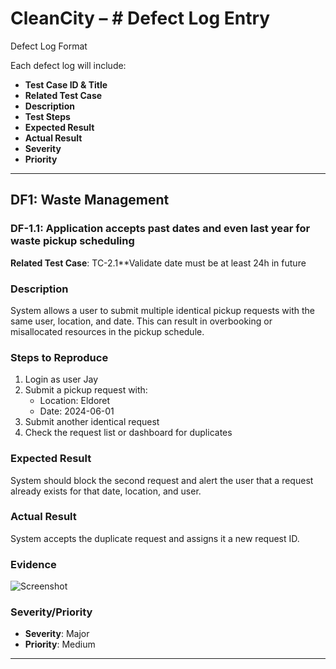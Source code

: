
#  CleanCity – # Defect Log Entry


 Defect Log Format  

Each defect log will include:  
- **Test Case ID & Title**  
- **Related Test Case**
- **Description** 
- **Test Steps**  
- **Expected Result**  
- **Actual Result**  
- **Severity**  
- **Priority**  

---

## DF1: Waste Management
### DF-1.1: Application accepts past dates and even last year for waste pickup scheduling
**Related Test Case**: TC-2.1**Validate date must be at least 24h in future  

### Description  
System allows a user to submit multiple identical pickup requests with the same user, location, and date. This can result in overbooking or misallocated resources in the pickup schedule.

### Steps to Reproduce  

1. Login as user Jay  
2. Submit a pickup request with:  
   - Location: Eldoret  
   - Date: 2024-06-01  
3. Submit another identical request  
4. Check the request list or dashboard for duplicates  

### Expected Result  
System should block the second request and alert the user that a request already exists for that date, location, and user.

### Actual Result  
System accepts the duplicate request and assigns it a new request ID.

### Evidence  
![Screenshot](image-20250707-123723.png)

### Severity/Priority  
- **Severity**: Major  
- **Priority**: Medium  

---


